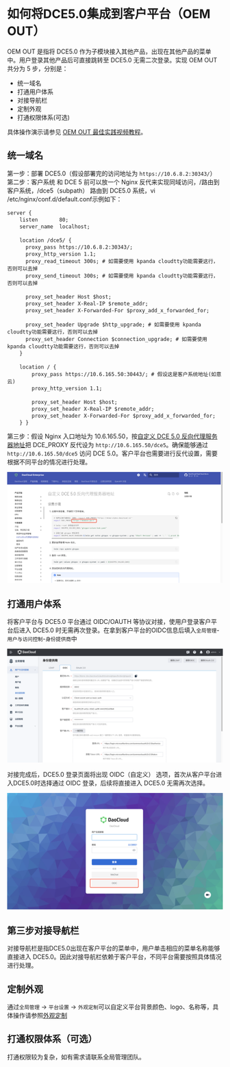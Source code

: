 # 如何将DCE5.0集成到客户平台（OEM OUT）

OEM OUT 是指将 DCE5.0 作为子模块接入其他产品，出现在其他产品的菜单中。用户登录其他产品后可直接跳转至 DCE5.0 无需二次登录。实现 OEM OUT 共分为 5 步，分别是：
* 统一域名
* 打通用户体系
* 对接导航栏
* 定制外观
* 打通权限体系(可选)

具体操作演示请参见 [OEM OUT 最佳实践视频教程](../../videos/use-cases.md#dce-50_2)。

## 统一域名

第一步：部署 DCE5.0（假设部署完的访问地址为 `https://10.6.8.2:30343/`）
第二步：客户系统 和 DCE 5 前可以放一个 Nginx 反代来实现同域访问，/路由到客户系统，/dce5（subpath） 路由到 DCE5.0 系统，vi /etc/nginx/conf.d/default.conf示例如下：

```
server {
    listen       80;
    server_name  localhost;
 
    location /dce5/ {
      proxy_pass https://10.6.8.2:30343/;
      proxy_http_version 1.1;
      proxy_read_timeout 300s; # 如需要使用 kpanda cloudtty功能需要这行，否则可以去掉
      proxy_send_timeout 300s; # 如需要使用 kpanda cloudtty功能需要这行，否则可以去掉
 
      proxy_set_header Host $host;
      proxy_set_header X-Real-IP $remote_addr;
      proxy_set_header X-Forwarded-For $proxy_add_x_forwarded_for;
 
      proxy_set_header Upgrade $http_upgrade; # 如需要使用 kpanda cloudtty功能需要这行，否则可以去掉
      proxy_set_header Connection $connection_upgrade; # 如需要使用 kpanda cloudtty功能需要这行，否则可以去掉
    }
     
    location / {
        proxy_pass https://10.6.165.50:30443/; # 假设这是客户系统地址(如意云)
        proxy_http_version 1.1;
 
        proxy_set_header Host $host;
        proxy_set_header X-Real-IP $remote_addr;
        proxy_set_header X-Forwarded-For $proxy_add_x_forwarded_for;
    } }
```
第三步：假设 Nginx 入口地址为 10.6.165.50，按[自定义 DCE 5.0 反向代理服务器地址](../install/reverse-proxy.md)把 
 DCE_PROXY 反代设为 `http://10.6.165.50/dce5`。确保能够通过 `http://10.6.165.50/dce5` 访问 DCE 5.0。客户平台也需要进行反代设置，需要根据不同平台的情况进行处理。
 
![反向代理](images/agent.png)


## 打通用户体系

将客户平台与 DCE5.0 平台通过 OIDC/OAUTH 等协议对接，使用户登录客户平台后进入 DCE5.0 时无需再次登录。在拿到客户平台的OIDC信息后填入`全局管理`-`用户与访问控制`-`身份提供商`中

![身份提供商](images/idp.png)

对接完成后，DCE5.0 登录页面将出现 OIDC（自定义） 选项，首次从客户平台进入DCE5.0时选择通过 OIDC 登录，后续将直接进入 DCE5.0 无需再次选择。

![登录页](images/login.png)

## 第三步对接导航栏
对接导航栏是指DCE5.0出现在客户平台的菜单中，用户单击相应的菜单名称能够直接进入 DCE5.0。因此对接导航栏依赖于客户平台，不同平台需要按照具体情况进行处理。

## 定制外观

通过`全局管理` -> `平台设置` -> `外观定制`可以自定义平台背景颜色、logo、名称等，具体操作请参照[外观定制](../user-guide/platform-setting/appearance.md)

## 打通权限体系（可选）
打通权限较为复杂，如有需求请联系全局管理团队。
